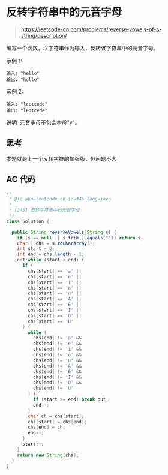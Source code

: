 # 反转字符串中的元音字母

> https://leetcode-cn.com/problems/reverse-vowels-of-a-string/description/

编写一个函数，以字符串作为输入，反转该字符串中的元音字母。

示例 1:

```
输入: "hello"
输出: "holle"
```

示例 2:

```
输入: "leetcode"
输出: "leotcede"
```

说明:
元音字母不包含字母"y"。

## 思考

本题就是上一个反转字符的加强版，但问题不大

## AC 代码

```java
/*
 * @lc app=leetcode.cn id=345 lang=java
 *
 * [345] 反转字符串中的元音字母
 */
class Solution {

  public String reverseVowels(String s) {
    if (s == null || s.trim().equals("")) return s;
    char[] chs = s.toCharArray();
    int start = 0;
    int end = chs.length - 1;
    out:while (start < end) {
      if (
        chs[start] == 'a' ||
        chs[start] == 'e' ||
        chs[start] == 'i' ||
        chs[start] == 'o' ||
        chs[start] == 'u' ||
        chs[start] == 'A' ||
        chs[start] == 'E' ||
        chs[start] == 'I' ||
        chs[start] == 'O' ||
        chs[start] == 'U'
      ) {
        while (
          chs[end] != 'a' &&
          chs[end] != 'e' &&
          chs[end] != 'i' &&
          chs[end] != 'o' &&
          chs[end] != 'u' &&
          chs[end] != 'A' &&
          chs[end] != 'E' &&
          chs[end] != 'I' &&
          chs[end] != 'O' &&
          chs[end] != 'U'
        ) {
          if (start >= end) break out;
          end--;
        }
        char ch = chs[start];
        chs[start] = chs[end];
        chs[end] = ch;
        end--;
      }
      start++;
    }
    return new String(chs);
  }
}

```
